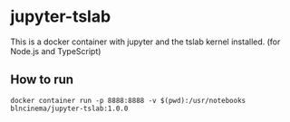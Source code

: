 # jupyter-tslab

This is a docker container with jupyter and the tslab kernel installed. (for Node.js and TypeScript)

## How to run
```
docker container run -p 8888:8888 -v $(pwd):/usr/notebooks blncinema/jupyter-tslab:1.0.0
```
